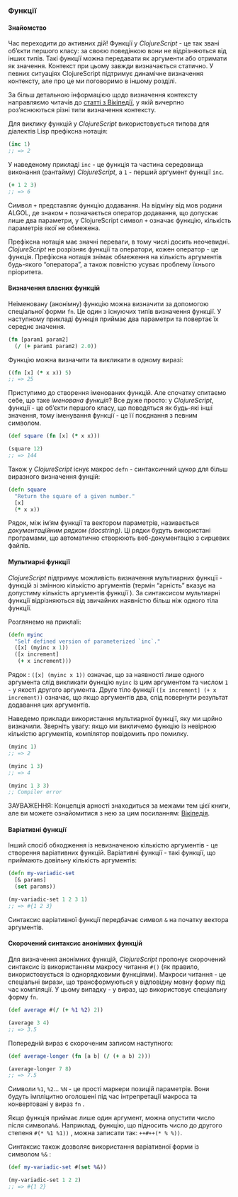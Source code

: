 ### Функції

#### Знайомство

Час переходити до активних дій! Функції у _ClojureScript_ - це так звані об’єкти першого класу: за своєю поведінкою вони не відрізняються від інших типів. Такі функції можна передавати як аргументи або отримати як значення. Контекст при цьому завжди визначається статично. У певних ситуаціях ClojureScript підтримує динамічне визначення контексту, але про це ми поговоримо в іншому розділі. 

За більш детальною інформацією щодо визначення контексту направляємо читачів до [статті з Вікіпедії](http://en.wikipedia.org/wiki/Scope_(computer_science)), у якій вичерпно роз’яснюються різні типи визначення контексту.

Для виклику функцій у _ClojureScript_ використовується типова для діалектів Lisp префіксна нотація:

```cljs
(inc 1)
;; => 2
```

У наведеному прикладі `inc` - це функція та частина середовища виконання (рантайму) _ClojureScript_, а `1` - перший аргумент функції `inc`. 

```cljs
(+ 1 2 3)
;; => 6
```

Символ `+` представляє функцію додавання. На відміну від мов родини ALGOL, де знаком `+` позначається оператор додавання, що допускає лише два параметри, у ClojureScript  символ `+` означає функцію, кількість параметрів якої не обмежена. 

Префіксна нотація має значні переваги, в тому числі досить неочевидні. _ClojureScript_ не розрізняє функції та оператори, кожен оператор - це функція. Префіксна нотація знімає обмеження на кількість аргументів будь-якого “оператора”, а також повністю усуває проблему їхнього пріоритета.


#### Визначення власних функцій  

Неіменовану (анонімну) функцію можна визначити за допомогою спеціальної форми `fn`. Це один з існуючих типів визначення функції. У наступному прикладі функція приймає два параметри та повертає їх середнє значення.  

```cljs
(fn [param1 param2]
  (/ (+ param1 param2) 2.0))
```

Функцію можна визначити та викликати в одному виразі:

```cljs
((fn [x] (* x x)) 5)
;; => 25
```

Приступимо до створення іменованих функцій. Але спочатку спитаємо себе, що таке _іменована функція_? Все дуже просто: у _ClojureScript_, функції - це об’єкти першого класу, що поводяться як будь-які інші значення, тому іменування функції - це її поєднання з певним символом.

```cljs
(def square (fn [x] (* x x)))

(square 12)
;; => 144
```

Також у _ClojureScript_ існує макрос `defn` - синтаксичний цукор для більш виразного визначення фунцій:

```cljs
(defn square
  "Return the square of a given number."
  [x]
  (* x x))
```

Рядок, між ім’ям функції та вектором параметрів, називається _документаційним рядком_ _(docstring)_. Ці рядки будуть використані програмами, що автоматично створюють веб-документацію з сирцевих файлів.


#### Мультиарні функції

_ClojureScript_  підтримує можливість визначення мультиарних функції  - функцій зі змінною кількістю аргументів (термін “арність” вказує на допустиму кількість аргументів функції ). За синтаксисом мультиарні функції відрізняються від звичайних наявністю більш ніж одного тіла функції.

Розглянемо на приклаlі:

```cljs
(defn myinc
  "Self defined version of parameterized `inc`."
  ([x] (myinc x 1))
  ([x increment]
   (+ x increment)))
```

Рядок : `([x] (myinc x 1))`  означає, що за наявності лише одного аргумента слід викликати функцію  `myinc`  із цим аргументом та числом `1` - у якості другого аргумента. Друге тіло функції `([x increment] (+ x increment))`  означає, що якщо аргументів два, слід повернути результат додавання цих аргументів.

Наведемо приклади використання мультиарної функції, яку ми щойно визначили. Зверніть увагу: якщо ми викличемо функцію із невірною кількістю аргументів, компілятор повідомить про помилку.

```cljs
(myinc 1)
;; => 2

(myinc 1 3)
;; => 4

(myinc 1 3 3)
;; Compiler error
```

ЗАУВАЖЕННЯ: Концепція арності знаходиться за межами тем цієї книги, але ви можете ознайомитися з нею за цим посиланням: [Вікіпедія](http://en.wikipedia.org/wiki/Arity).

#### Варіативні функції

Інший спосіб обходження із невизначеною кількістю аргументів - це створення варіативних функцій. Варіативні функції - такі функції, що приймають довільну кількість аргументів:

```cljs
(defn my-variadic-set
  [& params]
  (set params))

(my-variadic-set 1 2 3 1)
;; => #{1 2 3}
```

Синтаксис варіативної функції передбачає символ `&` на початку вектора аргументів.


#### Скорочений синтаксис анонімних функцій

Для визначення анонімних функцій, _ClojureScript_  пропонує скорочений синтаксис із використанням макросу читання `#()` (як правило, використовується із однорядковими функціями). Макроси читання - це спеціальні вирази, що трансформуються у відповідну мовну форму під час компіляції. У цьому випадку - у вираз, що використовує спеціальну форму  `fn`.

```cljs
(def average #(/ (+ %1 %2) 2))

(average 3 4)
;; => 3.5
```

Попередній вираз є скороченим записом наступного:

```cljs
(def average-longer (fn [a b] (/ (+ a b) 2)))

(average-longer 7 8)
;; => 7.5
```

Символи `%1`, `%2`... `%N` - це прості маркери позицій параметрів. Вони будуть імпліцитно оголошені під час інтрепретації макроса та конвертовані у вираз `fn` .  

Якщо функція приймає лише один аргумент, можна опустити число після символа`%&`. Наприклад, функцію, що підносить число до другого степеня `#(* %1 %1))` , можна записати так: `++#++(* % %))`.

Синтаксис також дозволяє використання варіативної форми із символом  `%&` :

```cljs
(def my-variadic-set #(set %&))

(my-variadic-set 1 2 2)
;; => #{1 2}
```